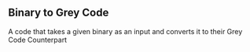Binary to Grey Code
---


A code that takes a given binary as an input and converts it to their Grey Code Counterpart
